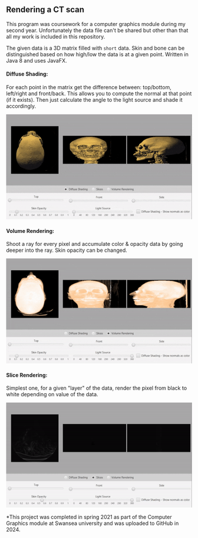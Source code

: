 ## Rendering a CT scan
This program was coursework for a computer graphics module during my second year. Unfortunately the data file can't be shared but other than that all my work is included in this repository.

The given data is a 3D matrix filled with `short` data. Skin and bone can be distinguished based on how high/low the data is at a given point. Written in Java 8 and uses JavaFX.

#### Diffuse Shading:
For each point in the matrix get the difference between: top/bottom, left/right and front/back. This allows you to compute the normal at that point (if it exists). Then just calculate the angle to the light source and shade it accordingly.

![Diffuse](img/diffuse.gif)

#### Volume Rendering:
Shoot a ray for every pixel and accumulate color & opacity data by going deeper into the ray. Skin opacity can be changed.

![Volume](img/volume.gif)

#### Slice Rendering:
Simplest one, for a given "layer" of the data, render the pixel from black to white depending on value of the data.

![Slides](img/slides.gif)

*This project was completed in spring 2021 as part of the Computer Graphics module at Swansea university and was uploaded to GitHub in 2024.